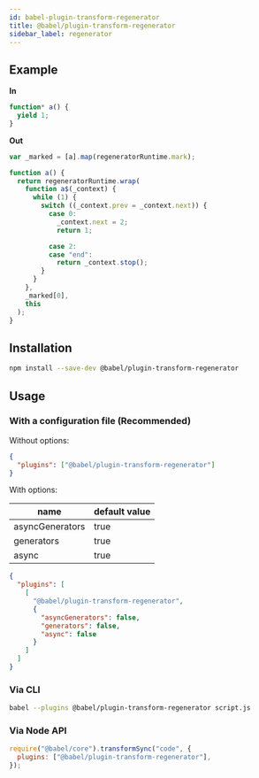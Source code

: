 ```yaml
---
id: babel-plugin-transform-regenerator
title: @babel/plugin-transform-regenerator
sidebar_label: regenerator
---
```


## Example

**In**

```javascript
function* a() {
  yield 1;
}
```

**Out**

```javascript
var _marked = [a].map(regeneratorRuntime.mark);

function a() {
  return regeneratorRuntime.wrap(
    function a$(_context) {
      while (1) {
        switch ((_context.prev = _context.next)) {
          case 0:
            _context.next = 2;
            return 1;

          case 2:
          case "end":
            return _context.stop();
        }
      }
    },
    _marked[0],
    this
  );
}
```

## Installation

```sh
npm install --save-dev @babel/plugin-transform-regenerator
```

## Usage

### With a configuration file (Recommended)

Without options:

```json
{
  "plugins": ["@babel/plugin-transform-regenerator"]
}
```

With options:

| name            | default value |
| --------------- | ------------- |
| asyncGenerators | true          |
| generators      | true          |
| async           | true          |

```json
{
  "plugins": [
    [
      "@babel/plugin-transform-regenerator",
      {
        "asyncGenerators": false,
        "generators": false,
        "async": false
      }
    ]
  ]
}
```

### Via CLI

```sh
babel --plugins @babel/plugin-transform-regenerator script.js
```

### Via Node API

```javascript
require("@babel/core").transformSync("code", {
  plugins: ["@babel/plugin-transform-regenerator"],
});
```
